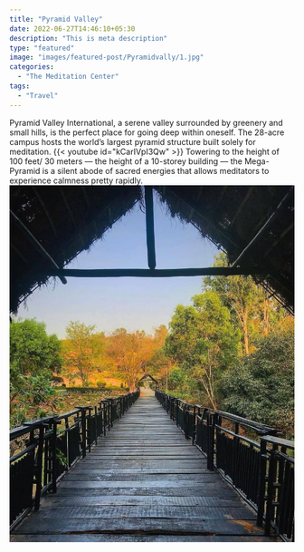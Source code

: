 ```yaml
---
title: "Pyramid Valley"
date: 2022-06-27T14:46:10+05:30
description: "This is meta description"
type: "featured"
image: "images/featured-post/Pyramidvally/1.jpg"
categories:
  - "The Meditation Center"
tags:
  - "Travel"
---
```


Pyramid Valley International, a serene valley surrounded by greenery and small hills, is the perfect place for going deep within oneself. The 28-acre campus hosts the world’s largest pyramid structure built solely for meditation. 
 {{< youtube id="kCarIVpI3Qw" >}}
Towering to the height of 100 feet/ 30 meters — the height of a 10-storey building — the Mega-Pyramid is a silent abode of sacred energies that allows meditators to experience calmness pretty rapidly. 
![](../../images/featured-post/Pyramidvally/2.jpg)